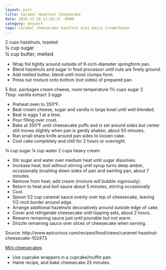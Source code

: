 ```yaml
---
layout: post
title: Caramel Hazelnut Cheesecake
date: 2016-12-18 11:42:37 -0500
category: dessert
tags: caramel cheesecake hazelnut mini dairy creamcheese
---
```

2 cups hazelnuts, toasted  
<span style="font-size: 1rem;">¼ cup sugar  
</span><span style="font-size: 1rem;">¼ cup butter, melted</span>
<ul>
 	<li>Wrap foil tightly around outside of 9-inch-diameter springform pan.</li>
 	<li>Blend hazelnuts and sugar in food processor until nuts are finely ground.</li>
 	<li>Add melted butter; blend until moist clumps form.</li>
 	<li>Press nut mixture onto bottom (not sides) of prepared pan.</li>
</ul>
5 8oz. packages cream cheese, room temperature  
1½ cups sugar  
2 Tbsp. vanilla extract  
3 eggs  
<ul>
 	<li>Preheat oven to 350°F.</li>
 	<li>Beat cream cheese, sugar and vanilla in large bowl until well blended.</li>
 	<li>Beat in eggs 1 at a time.</li>
 	<li>Pour filling over crust.</li>
 	<li>Bake at 350°F until cheesecake puffs and is set around sides but center still moves slightly when pan is gently shaken, about 50 minutes.</li>
 	<li>Run small sharp knife around pan sides to loosen cake.</li>
 	<li>Cool cake completely and chill for 2 hours or overnight.</li>
</ul>
¾ cup sugar  
¼ cup water  
2 cups heavy cream  
<ul class="preparation-steps">
 	<li class="preparation-step">Stir sugar and water over medium heat until sugar dissolves.</li>
 	<li class="preparation-step">Increase heat; boil without stirring until syrup turns deep amber, occasionally brushing down sides of pan and swirling pan, about 7 minutes.</li>
 	<li class="preparation-step">Remove from heat; add cream (mixture will bubble vigorously).</li>
 	<li class="preparation-step">Return to heat and boil sauce about 5 minutes, stirring occasionally</li>
 	<li class="preparation-step">Cool.</li>
 	<li class="preparation-step">Spoon 1/2 cup caramel sauce evenly over top of cheesecake, leaving 1/2-inch border around edge.</li>
 	<li class="preparation-step">Arrange additional hazelnuts decoratively around outside edge of cake.</li>
 	<li class="preparation-step">Cover and refrigerate cheesecake until topping sets, about 2 hours.</li>
 	<li class="preparation-step">Rewarm remaining sauce just until pourable but not warm.</li>
 	<li class="preparation-step">Drizzle remaining sauce over slices of cheesecake when serving.</li>
</ul>
Source: http://www.epicurious.com/recipes/food/views/caramel-hazelnut-cheesecake-102473  
  
<span style="text-decoration: underline;">Mini cheesecakes</span>
<ul>
 	<li>Use cupcake wrappers in a cupcake/muffin pan.</li>
 	<li>Halve recipe, and bake cheesecake 25 minutes.</li>
</ul>
